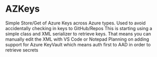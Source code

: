 # AZKeys
Simple Store/Get of Azure Keys across Azure types. Used to avoid accidentally checking in keys to GitHub/Repos
This is starting using a simple class and XML serializer to retrieve keys. That means you can manually edit the XML with VS Code or Notepad
Planning on adding support for Azure KeyVault which means auth first to AAD in order to retrieve secrets
